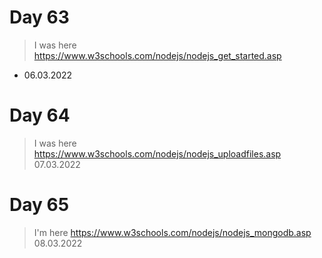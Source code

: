 # Day 63
> I was here https://www.w3schools.com/nodejs/nodejs_get_started.asp
- 06.03.2022

# Day 64
> I was here https://www.w3schools.com/nodejs/nodejs_uploadfiles.asp
07.03.2022

# Day 65
> I'm here https://www.w3schools.com/nodejs/nodejs_mongodb.asp
08.03.2022